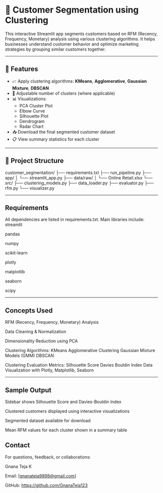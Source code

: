 # 🧠 Customer Segmentation using Clustering

This interactive Streamlit app segments customers based on RFM (Recency, Frequency, Monetary) analysis using various clustering algorithms. It helps businesses understand customer behavior and optimize marketing strategies by grouping similar customers together.

---

## 📌 Features

- 📈 Apply clustering algorithms: **KMeans**, **Agglomerative**, **Gaussian Mixture**, **DBSCAN**
- 🎯 Adjustable number of clusters (where applicable)
- 📊 Visualizations:
  - PCA Cluster Plot
  - Elbow Curve
  - Silhouette Plot
  - Dendrogram
  - Radar Chart
- 📥 Download the final segmented customer dataset
- 📋 View summary statistics for each cluster

---

## 📁 Project Structure

customer_segmentation/
├── requirements.txt
├── run_pipeline.py
├── app/
│   └── streamlit_app.py
├── data/raw/
│   └── Online Retail.xlsx
└── src/
    ├── clustering_models.py
    ├── data_loader.py
    ├── evaluator.py
    ├── rfm.py
    └── visualizer.py

---

## Requirements
All dependencies are listed in requirements.txt. Main libraries include:
streamlit

pandas

numpy

scikit-learn

plotly

matplotlib

seaborn

scipy

---

## Concepts Used
RFM (Recency, Frequency, Monetary) Analysis

Data Cleaning & Normalization

Dimensionality Reduction using PCA

Clustering Algorithms:
KMeans
Agglomerative Clustering
Gaussian Mixture Models (GMM)
DBSCAN

Clustering Evaluation Metrics:
Silhouette Score
Davies Bouldin Index
Data Visualization with Plotly, Matplotlib, Seaborn

---

## Sample Output
Sidebar shows Silhouette Score and Davies-Bouldin Index

Clustered customers displayed using interactive visualizations

Segmented dataset available for download

Mean RFM values for each cluster shown in a summary table

## Contact
For questions, feedback, or collaborations:

Gnana Teja K

Email: [gnanateja9898@gmail.com]

GitHub: https://github.com/GnanaTeja123
